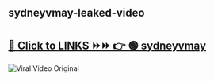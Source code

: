 
 ## sydneyvmay-leaked-video 

# <h2><a href="https://clipsfans.com/sydneyvmay&ref=git">🔗 Click to LINKS ⏩⏩ 👉 🟢 sydneyvmay </a></h2>

<a href="https://clipsfans.com/sydneyvmay&ref=git" rel="nofollow" data-target="animated-image.originalLink"><img src="https://i.ibb.co.com/xMMVF88/686577567.gif" alt="Viral Video Original" style="max-width: 100%; display: inline-block;" data-target="animated-image.originalImage"></a>

